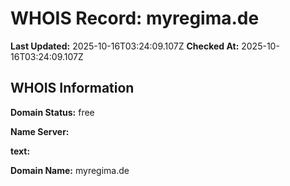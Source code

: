 # WHOIS Record: myregima.de

**Last Updated:** 2025-10-16T03:24:09.107Z
**Checked At:** 2025-10-16T03:24:09.107Z

## WHOIS Information

**Domain Status:** free

**Name Server:** 

**text:** 

**Domain Name:** myregima.de

